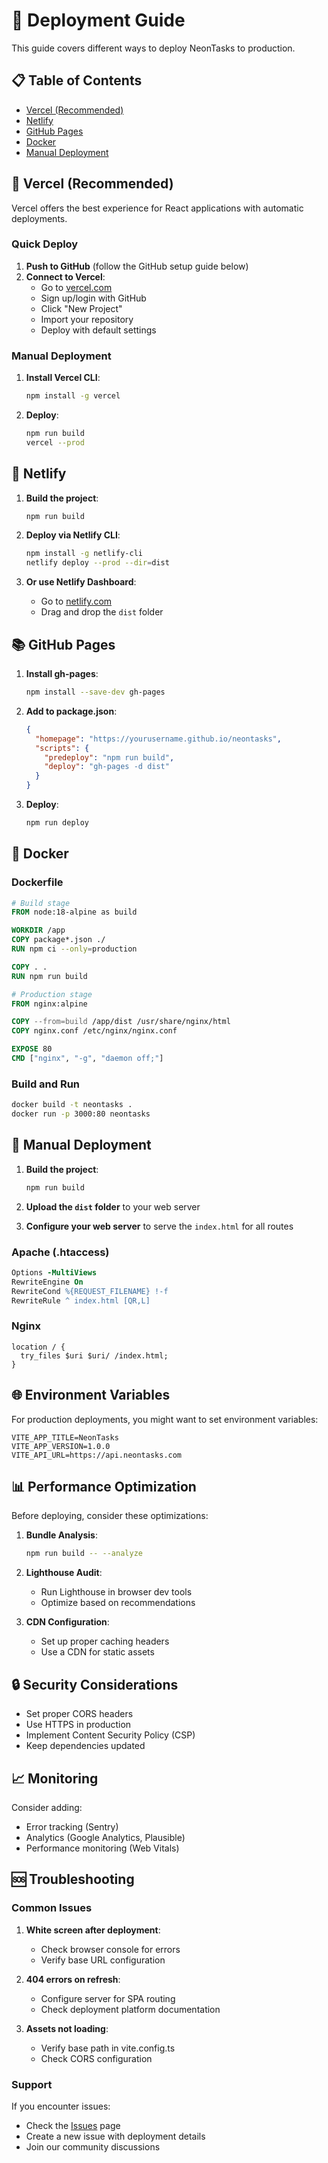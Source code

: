 # 🚀 Deployment Guide

This guide covers different ways to deploy NeonTasks to production.

## 📋 Table of Contents

- [Vercel (Recommended)](#vercel-recommended)
- [Netlify](#netlify)
- [GitHub Pages](#github-pages)
- [Docker](#docker)
- [Manual Deployment](#manual-deployment)

## 🌟 Vercel (Recommended)

Vercel offers the best experience for React applications with automatic deployments.

### Quick Deploy

1. **Push to GitHub** (follow the GitHub setup guide below)
2. **Connect to Vercel**:
   - Go to [vercel.com](https://vercel.com)
   - Sign up/login with GitHub
   - Click "New Project"
   - Import your repository
   - Deploy with default settings

### Manual Deployment

1. **Install Vercel CLI**:
   ```bash
   npm install -g vercel
   ```

2. **Deploy**:
   ```bash
   npm run build
   vercel --prod
   ```

## 🎯 Netlify

1. **Build the project**:
   ```bash
   npm run build
   ```

2. **Deploy via Netlify CLI**:
   ```bash
   npm install -g netlify-cli
   netlify deploy --prod --dir=dist
   ```

3. **Or use Netlify Dashboard**:
   - Go to [netlify.com](https://netlify.com)
   - Drag and drop the `dist` folder

## 📚 GitHub Pages

1. **Install gh-pages**:
   ```bash
   npm install --save-dev gh-pages
   ```

2. **Add to package.json**:
   ```json
   {
     "homepage": "https://yourusername.github.io/neontasks",
     "scripts": {
       "predeploy": "npm run build",
       "deploy": "gh-pages -d dist"
     }
   }
   ```

3. **Deploy**:
   ```bash
   npm run deploy
   ```

## 🐳 Docker

### Dockerfile

```dockerfile
# Build stage
FROM node:18-alpine as build

WORKDIR /app
COPY package*.json ./
RUN npm ci --only=production

COPY . .
RUN npm run build

# Production stage
FROM nginx:alpine

COPY --from=build /app/dist /usr/share/nginx/html
COPY nginx.conf /etc/nginx/nginx.conf

EXPOSE 80
CMD ["nginx", "-g", "daemon off;"]
```

### Build and Run

```bash
docker build -t neontasks .
docker run -p 3000:80 neontasks
```

## 🔧 Manual Deployment

1. **Build the project**:
   ```bash
   npm run build
   ```

2. **Upload the `dist` folder** to your web server

3. **Configure your web server** to serve the `index.html` for all routes

### Apache (.htaccess)

```apache
Options -MultiViews
RewriteEngine On
RewriteCond %{REQUEST_FILENAME} !-f
RewriteRule ^ index.html [QR,L]
```

### Nginx

```nginx
location / {
  try_files $uri $uri/ /index.html;
}
```

## 🌐 Environment Variables

For production deployments, you might want to set environment variables:

```env
VITE_APP_TITLE=NeonTasks
VITE_APP_VERSION=1.0.0
VITE_API_URL=https://api.neontasks.com
```

## 📊 Performance Optimization

Before deploying, consider these optimizations:

1. **Bundle Analysis**:
   ```bash
   npm run build -- --analyze
   ```

2. **Lighthouse Audit**:
   - Run Lighthouse in browser dev tools
   - Optimize based on recommendations

3. **CDN Configuration**:
   - Set up proper caching headers
   - Use a CDN for static assets

## 🔒 Security Considerations

- Set proper CORS headers
- Use HTTPS in production
- Implement Content Security Policy (CSP)
- Keep dependencies updated

## 📈 Monitoring

Consider adding:
- Error tracking (Sentry)
- Analytics (Google Analytics, Plausible)
- Performance monitoring (Web Vitals)

## 🆘 Troubleshooting

### Common Issues

1. **White screen after deployment**:
   - Check browser console for errors
   - Verify base URL configuration

2. **404 errors on refresh**:
   - Configure server for SPA routing
   - Check deployment platform documentation

3. **Assets not loading**:
   - Verify base path in vite.config.ts
   - Check CORS configuration

### Support

If you encounter issues:
- Check the [Issues](https://github.com/yourusername/neontasks/issues) page
- Create a new issue with deployment details
- Join our community discussions